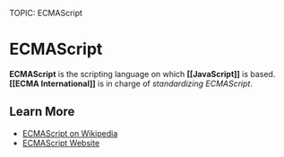 TOPIC: ECMAScript

# ECMAScript

**ECMAScript** is the scripting language on which **[[JavaScript]]** is based.
**[[ECMA International]]** is in charge of *standardizing ECMAScript*.

## Learn More

- [ECMAScript on Wikipedia](https://en.wikipedia.org/wiki/ECMAScript)
- [ECMAScript Website](http://www.ecmascript.org/)

